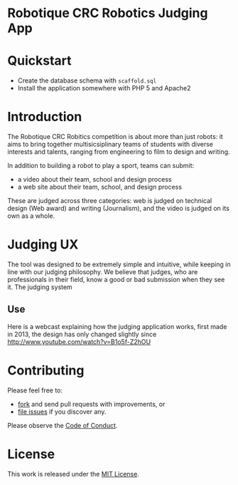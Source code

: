 # Robotique CRC Robotics Judging App

# Quickstart

- Create the database schema with `scaffold.sql`
- Install the application somewhere with PHP 5 and Apache2

# Introduction

The Robotique CRC Robitics competition is about more than just robots: it aims to bring together multisicsiplinary teams of students with diverse interests and talents, ranging from engineering to film to design and writing.

In addition to building a robot to play a sport, teams can submit:
- a video about their team, school and design process
- a web site about their team, school, and design process

These are judged across three categories: web is judged on technical design (Web award) and writing (Journalism), and the video is judged on its own as a whole.

# Judging UX

The tool was designed to be extremely simple and intuitive, while keeping in line with our judging philosophy. We believe that judges, who are professionals in their field, know a good or bad submission when they see it. The judging system

## Use

Here is a webcast explaining how the judging application works, first made in 2013, the design has only changed slightly since http://www.youtube.com/watch?v=B1o5f-Z2hOU

# Contributing

Please feel free to:
- [fork](https://github.com/robo-crc/judging#fork-destination-box) and send pull requests with improvements, or
- [file issues](https://github.com/robo-crc/judging/issues) if you discover any.

Please observe the [Code of Conduct](https://github.com/robo-crc/judging/blob/master/code_of_conduct.md).

# License

This work is released under the [MIT License](https://github.com/robo-crc/judging/blob/master/LICENSE).
